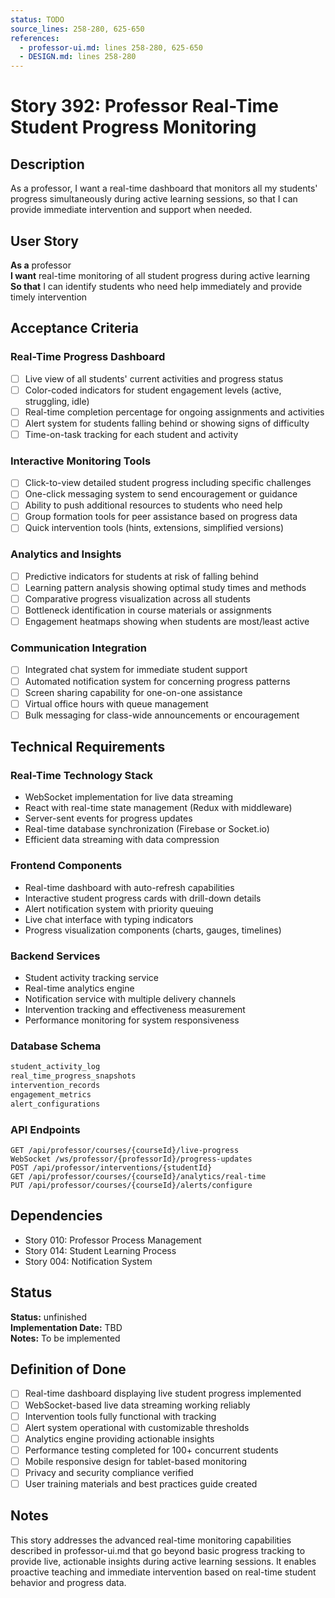 ```yaml
---
status: TODO
source_lines: 258-280, 625-650
references:
  - professor-ui.md: lines 258-280, 625-650
  - DESIGN.md: lines 258-280
---
```


# Story 392: Professor Real-Time Student Progress Monitoring

## Description

As a professor, I want a real-time dashboard that monitors all my students' progress simultaneously during active learning sessions, so that I can provide immediate intervention and support when needed.

## User Story

**As a** professor  
**I want** real-time monitoring of all student progress during active learning  
**So that** I can identify students who need help immediately and provide timely intervention

## Acceptance Criteria

### Real-Time Progress Dashboard
- [ ] Live view of all students' current activities and progress status
- [ ] Color-coded indicators for student engagement levels (active, struggling, idle)
- [ ] Real-time completion percentage for ongoing assignments and activities
- [ ] Alert system for students falling behind or showing signs of difficulty
- [ ] Time-on-task tracking for each student and activity

### Interactive Monitoring Tools
- [ ] Click-to-view detailed student progress including specific challenges
- [ ] One-click messaging system to send encouragement or guidance
- [ ] Ability to push additional resources to students who need help
- [ ] Group formation tools for peer assistance based on progress data
- [ ] Quick intervention tools (hints, extensions, simplified versions)

### Analytics and Insights
- [ ] Predictive indicators for students at risk of falling behind
- [ ] Learning pattern analysis showing optimal study times and methods
- [ ] Comparative progress visualization across all students
- [ ] Bottleneck identification in course materials or assignments
- [ ] Engagement heatmaps showing when students are most/least active

### Communication Integration
- [ ] Integrated chat system for immediate student support
- [ ] Automated notification system for concerning progress patterns
- [ ] Screen sharing capability for one-on-one assistance
- [ ] Virtual office hours with queue management
- [ ] Bulk messaging for class-wide announcements or encouragement

## Technical Requirements

### Real-Time Technology Stack
- WebSocket implementation for live data streaming
- React with real-time state management (Redux with middleware)
- Server-sent events for progress updates
- Real-time database synchronization (Firebase or Socket.io)
- Efficient data streaming with data compression

### Frontend Components
- Real-time dashboard with auto-refresh capabilities
- Interactive student progress cards with drill-down details
- Alert notification system with priority queuing
- Live chat interface with typing indicators
- Progress visualization components (charts, gauges, timelines)

### Backend Services
- Student activity tracking service
- Real-time analytics engine
- Notification service with multiple delivery channels
- Intervention tracking and effectiveness measurement
- Performance monitoring for system responsiveness

### Database Schema
```sql
student_activity_log
real_time_progress_snapshots
intervention_records
engagement_metrics
alert_configurations
```

### API Endpoints
```
GET /api/professor/courses/{courseId}/live-progress
WebSocket /ws/professor/{professorId}/progress-updates
POST /api/professor/interventions/{studentId}
GET /api/professor/courses/{courseId}/analytics/real-time
PUT /api/professor/courses/{courseId}/alerts/configure
```

## Dependencies
- Story 010: Professor Process Management
- Story 014: Student Learning Process
- Story 004: Notification System


## Status
**Status:** unfinished  
**Implementation Date:** TBD  
**Notes:** To be implemented
## Definition of Done
- [ ] Real-time dashboard displaying live student progress implemented
- [ ] WebSocket-based live data streaming working reliably
- [ ] Intervention tools fully functional with tracking
- [ ] Alert system operational with customizable thresholds
- [ ] Analytics engine providing actionable insights
- [ ] Performance testing completed for 100+ concurrent students
- [ ] Mobile responsive design for tablet-based monitoring
- [ ] Privacy and security compliance verified
- [ ] User training materials and best practices guide created

## Notes
This story addresses the advanced real-time monitoring capabilities described in professor-ui.md that go beyond basic progress tracking to provide live, actionable insights during active learning sessions. It enables proactive teaching and immediate intervention based on real-time student behavior and progress data.